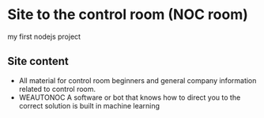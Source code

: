 # Site to the control room (NOC room)
my first nodejs project 

## Site content
- All material for control room beginners and general company information related to control room.
- WEAUTONOC A software or bot that knows how to direct you to the correct solution is built in machine learning


